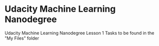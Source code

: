# Udacity Machine Learning Nanodegree
Udacity Machine Learning Nanodegree Lesson 1 Tasks to be found in the "My Files" folder
